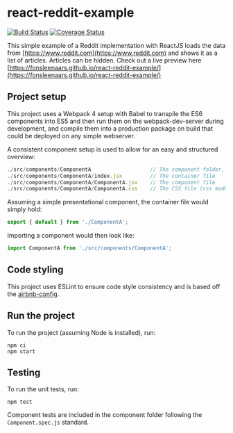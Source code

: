 # react-reddit-example
[![Build Status](https://travis-ci.org/fonsleenaars/react-reddit-example.svg?branch=master)](https://travis-ci.org/fonsleenaars/react-reddit-example) [![Coverage Status](https://coveralls.io/repos/github/fonsleenaars/react-reddit-example/badge.svg?branch=master)](https://coveralls.io/github/fonsleenaars/react-reddit-example?branch=master)

This simple example of a Reddit implementation with ReactJS loads the data from [https://www.reddit.com](https://www.reddit.com) and shows it as a list of articles. Articles can be hidden. Check out a live preview here [https://fonsleenaars.github.io/react-reddit-example/](https://fonsleenaars.github.io/react-reddit-example/)

## Project setup
This project uses a Webpack 4 setup with Babel to transpile the ES6 components into ES5 and then run them on the webpack-dev-server during development, and compile them into a production package on build that could be deployed on any simple webserver.

A consistent component setup is used to allow for an easy and structured overview:
```js
./src/components/ComponentA                   // The component folder, always capitalized
./src/components/ComponentA/index.jsx         // The container file
./src/components/ComponentA/ComponentA.jsx    // The component file
./src/components/ComponentA/ComponentA.css    // The CSS file (css modules are enabled)
```

Assuming a simple presentational component, the container file would simply hold:
```js
export { default } from './ComponentA';
```

Importing a component would then look like:
```js
import ComponentA from './src/components/ComponentA';
```

## Code styling
This project uses ESLint to ensure code style consistency and is based off the [airbnb-config](https://github.com/airbnb/javascript/tree/master/react).

## Run the project
To run the project (assuming Node is installed), run:
```
npm ci
npm start
```

## Testing
To run the unit tests, run:
```
npm test
```

Component tests are included in the component folder following the `Component.spec.js` standard.
